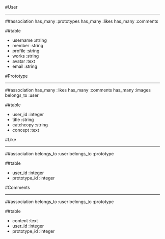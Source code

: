 #User
___
##association
has_many :prototypes
has_many :likes
has_many :comments

##table
- username :string
- member :string
- profile :string
- works :string
- avatar :text
- email :string

#Prototype
___
##association
has_many :likes
has_many :comments
has_many :images
belongs_to :user

##table
- user_id :integer
- title :string
- catchcopy :string
- concept :text

#Like
___
##association
belongs_to :user
belongs_to :prototype

##table
- user_id :integer
- prototype_id :integer

#Comments
___
##association
belongs_to :user
belongs_to :prototype

##table
- content :text
- user_id :integer
- prototype_id :integer
